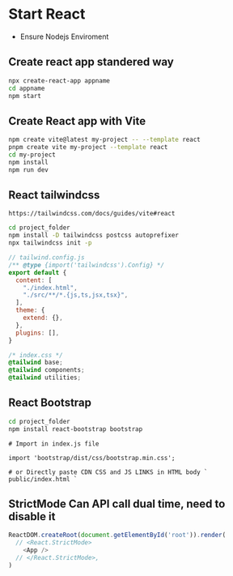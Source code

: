 # Start React
- Ensure Nodejs Enviroment 
## Create react app standered way
```bash
npx create-react-app appname
cd appname
npm start
```
## Create React app with Vite
```bash
npm create vite@latest my-project -- --template react
pnpm create vite my-project --template react
cd my-project
npm install
npm run dev
```

## React tailwindcss
```
https://tailwindcss.com/docs/guides/vite#react
```
```bash
cd project_folder
npm install -D tailwindcss postcss autoprefixer
npx tailwindcss init -p
```
```js
// tailwind.config.js
/** @type {import('tailwindcss').Config} */
export default {
  content: [
    "./index.html",
    "./src/**/*.{js,ts,jsx,tsx}",
  ],
  theme: {
    extend: {},
  },
  plugins: [],
}
```
```css
/* index.css */
@tailwind base;
@tailwind components;
@tailwind utilities;
```
## React Bootstrap
```bash
cd project_folder
npm install react-bootstrap bootstrap
```
```
# Import in index.js file

import 'bootstrap/dist/css/bootstrap.min.css';

# or Directly paste CDN CSS and JS LINKS in HTML body ` public/index.html `

```
## StrictMode Can API call dual time, need to disable it
```js
ReactDOM.createRoot(document.getElementById('root')).render(
  // <React.StrictMode>
    <App />
  // </React.StrictMode>,
)
```

